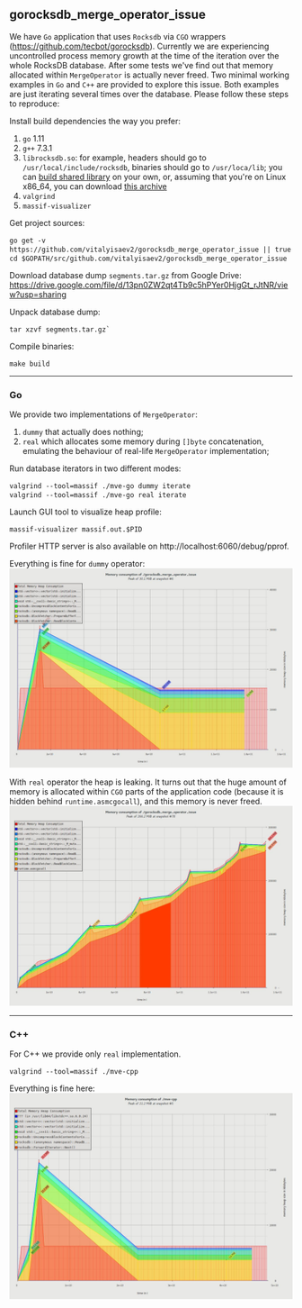 ## gorocksdb_merge_operator_issue

We have `Go` application that uses `Rocksdb` via `CGO` wrappers (https://github.com/tecbot/gorocksdb). Currently we are experiencing uncontrolled process memory growth at the time of the iteration over the whole RocksDB database. After some tests we've find out that memory allocated within `MergeOperator` is actually never freed. Two minimal working examples in `Go` and `C++` are provided to explore this issue. Both examples are just iterating several times over the database. Please follow these steps to reproduce:

Install build dependencies the way you prefer:
1. `go` 1.11
2. `g++` 7.3.1
3. `librocksdb.so`: for example, headers should go to `/usr/local/include/rocksdb`, binaries should go to `/usr/loca/lib`; you can [build shared library](https://github.com/facebook/rocksdb/blob/master/INSTALL.md) on your own, or, assuming that you're on Linux x86_64, you can download [this archive](https://drive.google.com/open?id=1LDpjtE0rS5j_MlAVezB8sG5hsLYR2uUO)
4. `valgrind`
5. `massif-visualizer`

Get project sources:
```
go get -v https://github.com/vitalyisaev2/gorocksdb_merge_operator_issue || true
cd $GOPATH/src/github.com/vitalyisaev2/gorocksdb_merge_operator_issue
```

Download database dump `segments.tar.gz` from Google Drive:
https://drive.google.com/file/d/13pn0ZW2qt4Tb9c5hPYer0HjgGt_rJtNR/view?usp=sharing

Unpack database dump:
```
tar xzvf segments.tar.gz`
```

Compile binaries:
```
make build
```
____

### Go

We provide two implementations of `MergeOperator`:
1. `dummy` that actually does nothing;
2. `real` which allocates some memory during `[]byte` concatenation, emulating the behaviour of real-life `MergeOperator` implementation;

Run database iterators in two different modes:
```
valgrind --tool=massif ./mve-go dummy iterate
valgrind --tool=massif ./mve-go real iterate
```

Launch GUI tool to visualize heap profile:
```
massif-visualizer massif.out.$PID
```

Profiler HTTP server is also available on http://localhost:6060/debug/pprof.

Everything is fine for `dummy` operator:
![dummy](https://github.com/vitalyisaev2/gorocksdb_merge_operator_issue/blob/master/src/mve-go/profile.dummy.jpeg)

With `real` operator the heap is leaking. It turns out that the huge amount of memory is allocated within `CGO` parts of the application code (because it is hidden behind `runtime.asmcgocall`), and this memory is never freed.
![real](https://github.com/vitalyisaev2/gorocksdb_merge_operator_issue/blob/master/src/mve-go/profile.real.jpeg)

____

### C++

For C++ we provide only `real` implementation.
```
valgrind --tool=massif ./mve-cpp
```
Everything is fine here:
![real](https://github.com/vitalyisaev2/gorocksdb_merge_operator_issue/blob/master/src/mve-cpp/profile.real.jpeg)
